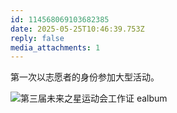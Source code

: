 ```yaml
---
id: 114568069103682385
date: 2025-05-25T10:46:39.753Z
reply: false
media_attachments: 1
---
```


第一次以志愿者的身份参加大型活动。

![第三届未来之星运动会工作证
ealbum](https://files.e5n.cc/media_attachments/files/114/568/066/196/886/515/original/95b8455689018763.jpg)
